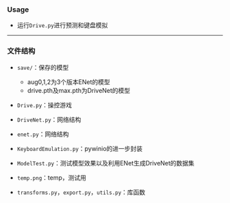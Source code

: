 ### Usage

+ 运行`Drive.py`进行预测和键盘模拟

---
### 文件结构

+ `save/`：保存的模型
    + aug0,1,2为3个版本ENet的模型
    + drive.pth及max.pth为DriveNet的模型

+ `Drive.py`：操控游戏

+ `DriveNet.py`：网络结构

+ `enet.py`：网络结构

+ `KeyboardEmulation.py`：pywinio的进一步封装

+ `ModelTest.py`：测试模型效果以及利用ENet生成DriveNet的数据集

+ `temp.png`：temp，测试用

+ `transforms.py`，`export.py`，`utils.py`：库函数

